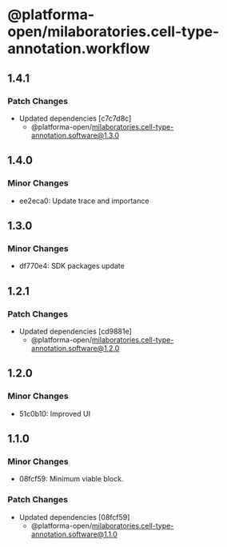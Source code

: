# @platforma-open/milaboratories.cell-type-annotation.workflow

## 1.4.1

### Patch Changes

- Updated dependencies [c7c7d8c]
  - @platforma-open/milaboratories.cell-type-annotation.software@1.3.0

## 1.4.0

### Minor Changes

- ee2eca0: Update trace and importance

## 1.3.0

### Minor Changes

- df770e4: SDK packages update

## 1.2.1

### Patch Changes

- Updated dependencies [cd9881e]
  - @platforma-open/milaboratories.cell-type-annotation.software@1.2.0

## 1.2.0

### Minor Changes

- 51c0b10: Improved UI

## 1.1.0

### Minor Changes

- 08fcf59: Minimum viable block.

### Patch Changes

- Updated dependencies [08fcf59]
  - @platforma-open/milaboratories.cell-type-annotation.software@1.1.0
